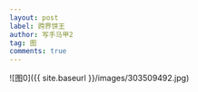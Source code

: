 ```yaml
---
layout: post
label: 跨界饼王
author: 写手马甲2
tag: 图
comments: true
---
```




![图0]({{ site.baseurl }}/images/303509492.jpg)
